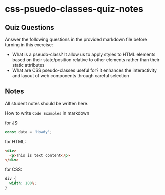 # css-psuedo-classes-quiz-notes

## Quiz Questions

Answer the following questions in the provided markdown file before turning in this exercise:

- What is a pseudo-class?
  It allow us to apply styles to HTML elements based on their state/position relative to other elements rather than their static attributes
- What are CSS pseudo-classes useful for?
  it enhances the interactivity and layout of web components through careful selection

## Notes

All student notes should be written here.

How to write `Code Examples` in markdown

for JS:

```javascript
const data = 'Howdy';
```

for HTML:

```html
<div>
  <p>This is text content</p>
</div>
```

for CSS:

```css
div {
  width: 100%;
}
```
